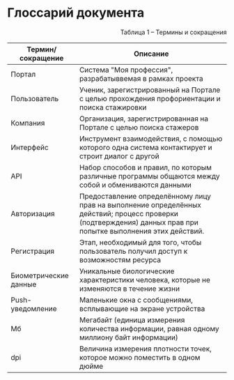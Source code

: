 # Глоссарий документа

<p align="right">Таблица 1 – Термины и сокращения</p>

| Термин/сокращение | Описание |
|----|----|
|Портал  | Система "Моя профессия", разрабатыввемая в рамках проекта |
|Пользователь  | Ученик, зарегистрированный на Портале с целью прохождения профориентации и поиска стажировки |
|Компания |Организация, зарегистрированная на Портале с целью поиска стажеров |
| Интерфейс | Инструмент взаимодействия, с помощью которого одна система контактирует и строит диалог с другой |
| API | Набор способов и правил, по которым различные программы общаются между собой и обмениваются данными |
| Авторизация | Предоставление определённому лицу прав на выполнение определённых действий; процесс проверки (подтверждения) данных прав при попытке выполнения этих действий. |
| Регистрация | Этап, необходимый для того, чтобы пользователь получил доступ к возможностям ресурса |
| Биометрические данные | Уникальные биологические характеристики человека, которые не изменяются в течение жизни|
| Push-уведомление | Маленькие окна с сообщениями, всплывающие на экране устройства |
| Мб | Мегабайт (единица измерения количества информации, равная одному миллиону байт информации) |
| dpi | Величина измерения плотности точек, которое можно поместить в одном дюйме |